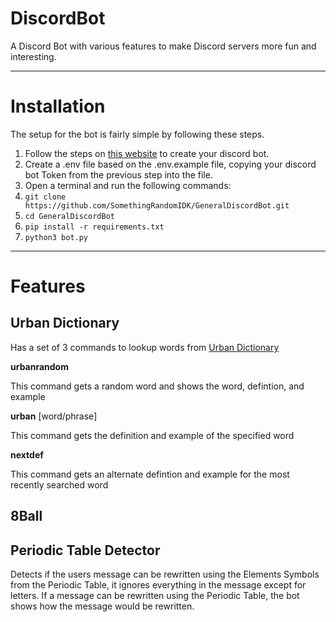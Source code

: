 # DiscordBot
A Discord Bot with various features to make Discord servers more fun and interesting.

---
# Installation
The setup for the bot is fairly simple by following these steps.

1. Follow the steps on [this website](https://discordpy.readthedocs.io/en/stable/discord.html) to create your discord bot.
2. Create a .env file based on the .env.example file, copying your discord bot Token from the previous step into the file.
3. Open a terminal and run the following commands:
4. `git clone https://github.com/SomethingRandomIDK/GeneralDiscordBot.git`
5. `cd GeneralDiscordBot`
6. `pip install -r requirements.txt`
7. `python3 bot.py`

---
# Features
## Urban Dictionary
Has a set of 3 commands to lookup words from [Urban Dictionary](https://www.urbandictionary.com)

**urbanrandom**

This command gets a random word and shows the word, defintion, and example

**urban** [word/phrase]

This command gets the definition and example of the specified word

**nextdef**

This command gets an alternate defintion and example for the most recently searched word

## 8Ball

## Periodic Table Detector
Detects if the users message can be rewritten using the Elements Symbols from the Periodic Table, it ignores everything in the message except for letters.  If a message can be rewritten using the Periodic Table, the bot shows how the message would be rewritten.
